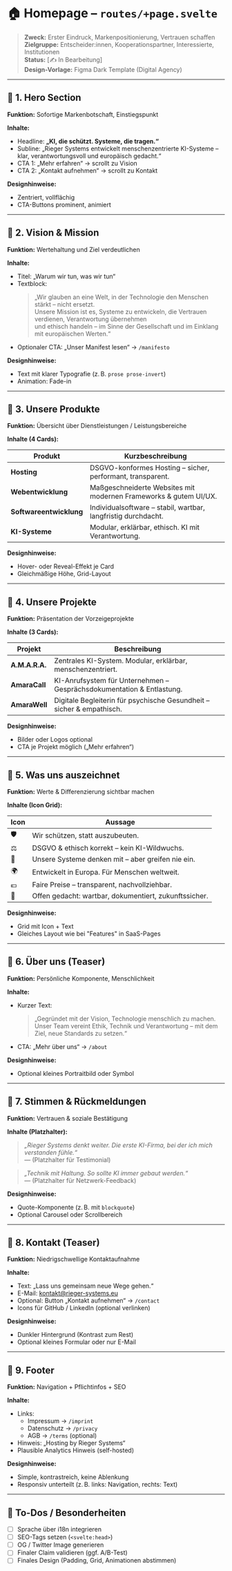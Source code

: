 # 🏠 Homepage – `routes/+page.svelte`

> **Zweck:** Erster Eindruck, Markenpositionierung, Vertrauen schaffen  
> **Zielgruppe:** Entscheider:innen, Kooperationspartner, Interessierte, Institutionen  
> **Status:** [✍️ In Bearbeitung]  
> **Design-Vorlage:** Figma Dark Template (Digital Agency)

---

## 🔹 1. Hero Section

**Funktion:** Sofortige Markenbotschaft, Einstiegspunkt

**Inhalte:**

- Headline: **„KI, die schützt. Systeme, die tragen.“**
- Subline: „Rieger Systems entwickelt menschenzentrierte KI-Systeme – klar, verantwortungsvoll und europäisch gedacht.“
- CTA 1: „Mehr erfahren“ → scrollt zu Vision
- CTA 2: „Kontakt aufnehmen“ → scrollt zu Kontakt

**Designhinweise:**

- Zentriert, vollflächig
- CTA-Buttons prominent, animiert

---

## 🔹 2. Vision & Mission

**Funktion:** Wertehaltung und Ziel verdeutlichen

**Inhalte:**

- Titel: „Warum wir tun, was wir tun“
- Textblock:
  > „Wir glauben an eine Welt, in der Technologie den Menschen stärkt – nicht ersetzt.  
  > Unsere Mission ist es, Systeme zu entwickeln, die Vertrauen verdienen, Verantwortung übernehmen  
  > und ethisch handeln – im Sinne der Gesellschaft und im Einklang mit europäischen Werten.“
- Optionaler CTA: „Unser Manifest lesen“ → `/manifesto`

**Designhinweise:**

- Text mit klarer Typografie (z. B. `prose prose-invert`)
- Animation: Fade-in

---

## 🔹 3. Unsere Produkte

**Funktion:** Übersicht über Dienstleistungen / Leistungsbereiche

**Inhalte (4 Cards):**

| Produkt                 | Kurzbeschreibung                                                 |
| ----------------------- | ---------------------------------------------------------------- |
| **Hosting**             | DSGVO-konformes Hosting – sicher, performant, transparent.       |
| **Webentwicklung**      | Maßgeschneiderte Websites mit modernen Frameworks & gutem UI/UX. |
| **Softwareentwicklung** | Individualsoftware – stabil, wartbar, langfristig durchdacht.    |
| **KI-Systeme**          | Modular, erklärbar, ethisch. KI mit Verantwortung.               |

**Designhinweise:**

- Hover- oder Reveal-Effekt je Card
- Gleichmäßige Höhe, Grid-Layout

---

## 🔹 4. Unsere Projekte

**Funktion:** Präsentation der Vorzeigeprojekte

**Inhalte (3 Cards):**

| Projekt        | Beschreibung                                                          |
| -------------- | --------------------------------------------------------------------- |
| **A.M.A.R.A.** | Zentrales KI-System. Modular, erklärbar, menschenzentriert.           |
| **AmaraCall**  | KI-Anrufsystem für Unternehmen – Gesprächsdokumentation & Entlastung. |
| **AmaraWell**  | Digitale Begleiterin für psychische Gesundheit – sicher & empathisch. |

**Designhinweise:**

- Bilder oder Logos optional
- CTA je Projekt möglich („Mehr erfahren“)

---

## 🔹 5. Was uns auszeichnet

**Funktion:** Werte & Differenzierung sichtbar machen

**Inhalte (Icon Grid):**

| Icon | Aussage                                               |
| ---- | ----------------------------------------------------- |
| 🛡️   | Wir schützen, statt auszubeuten.                      |
| ⚖️   | DSGVO & ethisch korrekt – kein KI-Wildwuchs.          |
| 🧠   | Unsere Systeme denken mit – aber greifen nie ein.     |
| 🌍   | Entwickelt in Europa. Für Menschen weltweit.          |
| 💶   | Faire Preise – transparent, nachvollziehbar.          |
| 🔧   | Offen gedacht: wartbar, dokumentiert, zukunftssicher. |

**Designhinweise:**

- Grid mit Icon + Text
- Gleiches Layout wie bei "Features" in SaaS-Pages

---

## 🔹 6. Über uns (Teaser)

**Funktion:** Persönliche Komponente, Menschlichkeit

**Inhalte:**

- Kurzer Text:
  > „Gegründet mit der Vision, Technologie menschlich zu machen.  
  > Unser Team vereint Ethik, Technik und Verantwortung – mit dem Ziel, neue Standards zu setzen.“
- CTA: „Mehr über uns“ → `/about`

**Designhinweise:**

- Optional kleines Portraitbild oder Symbol

---

## 🔹 7. Stimmen & Rückmeldungen

**Funktion:** Vertrauen & soziale Bestätigung

**Inhalte (Platzhalter):**

> _„Rieger Systems denkt weiter. Die erste KI-Firma, bei der ich mich verstanden fühle.“_  
> — (Platzhalter für Testimonial)

> _„Technik mit Haltung. So sollte KI immer gebaut werden.“_  
> — (Platzhalter für Netzwerk-Feedback)

**Designhinweise:**

- Quote-Komponente (z. B. mit `blockquote`)
- Optional Carousel oder Scrollbereich

---

## 🔹 8. Kontakt (Teaser)

**Funktion:** Niedrigschwellige Kontaktaufnahme

**Inhalte:**

- Text: „Lass uns gemeinsam neue Wege gehen.“
- E-Mail: [kontakt@rieger-systems.eu](mailto:kontakt@rieger-systems.eu)
- Optional: Button „Kontakt aufnehmen“ → `/contact`
- Icons für GitHub / LinkedIn (optional verlinken)

**Designhinweise:**

- Dunkler Hintergrund (Kontrast zum Rest)
- Optional kleines Formular oder nur E-Mail

---

## 🔹 9. Footer

**Funktion:** Navigation + Pflichtinfos + SEO

**Inhalte:**

- Links:
  - Impressum → `/imprint`
  - Datenschutz → `/privacy`
  - AGB → `/terms` (optional)
- Hinweis: „Hosting by Rieger Systems“
- Plausible Analytics Hinweis (self-hosted)

**Designhinweise:**

- Simple, kontrastreich, keine Ablenkung
- Responsiv unterteilt (z. B. links: Navigation, rechts: Text)

---

## 🧾 To-Dos / Besonderheiten

- [ ] Sprache über i18n integrieren
- [ ] SEO-Tags setzen (`<svelte:head>`)
- [ ] OG / Twitter Image generieren
- [ ] Finaler Claim validieren (ggf. A/B-Test)
- [ ] Finales Design (Padding, Grid, Animationen abstimmen)
